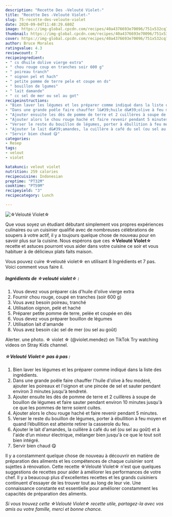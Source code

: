 ```yaml
---
description: "Recette Des ☆Velouté Violet☆"
title: "Recette Des ☆Velouté Violet☆"
slug: 75-recette-des-veloute-violet
date: 2020-09-04T11:48:29.680Z
image: https://img-global.cpcdn.com/recipes/40a4376693e70096/751x532cq70/☆veloute-violet☆-photo-principale-de-la-recette.jpg
thumbnail: https://img-global.cpcdn.com/recipes/40a4376693e70096/751x532cq70/☆veloute-violet☆-photo-principale-de-la-recette.jpg
cover: https://img-global.cpcdn.com/recipes/40a4376693e70096/751x532cq70/☆veloute-violet☆-photo-principale-de-la-recette.jpg
author: Bruce Morales
ratingvalue: 4.3
reviewcount: 7
recipeingredient:
- " cs dhuile dolive vierge extra"
- " chou rouge coup en tranches soir 600 g"
- " poireau tranch"
- " oignon pel et hach"
- " petite pomme de terre pele et coupe en ds"
- " bouillon de lgumes"
- " lait damande"
- " cc sel de mer ou sel au got"
recipeinstructions:
- "Bien laver les légumes et les préparer comme indiqué dans la liste des ingrédients."
- "Dans une grande poêle faire chauffer l&#39;huile d&#39;olive à feu modéré, ajouter les poireaux et l&#39;oignon et une pincée de sel et sauter pendant environ 3 minutes jusqu&#39;à tendreté."
- "Ajouter ensuite les dès de pomme de terre et 2 cuillères à soupe de bouillon de légumes et faire sauter pendant environ 10 minutes jusqu&#39;à ce que les pommes de terre soient cuites."
- "Ajouter alors le chou rouge haché et faire revenir pendant 5 minutes."
- "Verser le reste du bouillon de légumes, porter à ébullition à feu moyen et quand l’ébullition est atteinte retirer la casserole du feu."
- "Ajouter le lait d&#39;amandes, la cuillère à café du sel (ou sel au goût) et à l&#39;aide d’un mixeur électrique, mélanger bien jusqu&#39;à ce que le tout soit bien intégré."
- "Servir bien chaud 😋"
categories:
- Resep
tags:
- velout
- violet

katakunci: velout violet 
nutrition: 259 calories
recipecuisine: Indonesian
preptime: "PT32M"
cooktime: "PT59M"
recipeyield: "3"
recipecategory: Lunch

---
```



![☆Velouté Violet☆](https://img-global.cpcdn.com/recipes/40a4376693e70096/751x532cq70/☆veloute-violet☆-photo-principale-de-la-recette.jpg)

Que vous soyez un étudiant débutant simplement vos propres expériences culinaires ou un cuisinier qualifié avec de nombreuses célébrations de soupers à votre actif, il y a toujours quelque chose de nouveau pour en savoir plus sur la cuisine. Nous espérons que ces <strong> ☆Velouté Violet☆ </strong> recette et astuces pourront vous aider dans votre cuisine ce soir et vous habituer à de délicieux plats faits maison.

<!--inarticleads1-->

Vous pouvez cuire ☆velouté violet☆ en utilisant 8 Ingrédients et 7 pas. Voici comment vous faire il.

##### Ingrédients de ☆velouté violet☆ :

1. Vous devez vous préparer  càs d&#39;huile d&#39;olive vierge extra
1. Fournir  chou rouge, coupé en tranches (soir 600 g)
1. Vous avez besoin  poireau, tranché
1. Utilisation  oignon, pelé et haché
1. Préparer  petite pomme de terre, pelée et coupée en dés
1. Vous devez vous préparer  bouillon de légumes
1. Utilisation  lait d&#39;amande
1. Vous avez besoin  càc sel de mer (ou sel au goût)


Alerter. une photo. ☆ violet ☆ (@violet.mendez) on TikTok Try watching videos on Stray Kids channel. 

<!--inarticleads2-->

##### ☆Velouté Violet☆ pas à pas :

1. Bien laver les légumes et les préparer comme indiqué dans la liste des ingrédients.
1. Dans une grande poêle faire chauffer l&#39;huile d&#39;olive à feu modéré, ajouter les poireaux et l&#39;oignon et une pincée de sel et sauter pendant environ 3 minutes jusqu&#39;à tendreté.
1. Ajouter ensuite les dès de pomme de terre et 2 cuillères à soupe de bouillon de légumes et faire sauter pendant environ 10 minutes jusqu&#39;à ce que les pommes de terre soient cuites.
1. Ajouter alors le chou rouge haché et faire revenir pendant 5 minutes.
1. Verser le reste du bouillon de légumes, porter à ébullition à feu moyen et quand l’ébullition est atteinte retirer la casserole du feu.
1. Ajouter le lait d&#39;amandes, la cuillère à café du sel (ou sel au goût) et à l&#39;aide d’un mixeur électrique, mélanger bien jusqu&#39;à ce que le tout soit bien intégré.
1. Servir bien chaud 😋




<!--inarticleads1-->

<p>
Il y a constamment quelque chose de nouveau à découvrir en matière de préparation des aliments et les compétences de chaque cuisinier sont sujettes à rénovation. Cette recette ☆Velouté Violet☆ n'est que quelques suggestions de recettes pour aider à améliorer les performances de votre chef. Il y a beaucoup plus d'excellentes recettes et les grands cuisiniers continuent d'essayer de les trouver tout au long de leur vie. Une connaissance constante est essentielle pour améliorer constamment les capacités de préparation des aliments.
</p>

<p>
<i>Si vous trouvez cette ☆Velouté Violet☆ recette utile, partagez-la avec vos amis ou votre famille, merci et bonne chance.</i>
</p>
